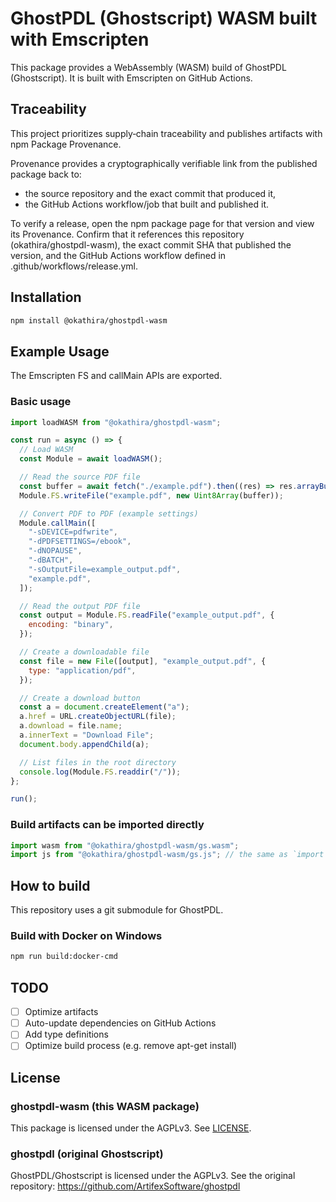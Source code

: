 # GhostPDL (Ghostscript) WASM built with Emscripten

This package provides a WebAssembly (WASM) build of GhostPDL (Ghostscript). It is built with Emscripten on GitHub Actions.

## Traceability

This project prioritizes supply‑chain traceability and publishes artifacts with npm Package Provenance.

Provenance provides a cryptographically verifiable link from the published package back to:

- the source repository and the exact commit that produced it,
- the GitHub Actions workflow/job that built and published it.

To verify a release, open the npm package page for that version and view its Provenance. Confirm that it references this repository (okathira/ghostpdl-wasm), the exact commit SHA that published the version, and the GitHub Actions workflow defined in .github/workflows/release.yml.

## Installation

```bash
npm install @okathira/ghostpdl-wasm
```

## Example Usage

The Emscripten FS and callMain APIs are exported.

### Basic usage

```js
import loadWASM from "@okathira/ghostpdl-wasm";

const run = async () => {
  // Load WASM
  const Module = await loadWASM();

  // Read the source PDF file
  const buffer = await fetch("./example.pdf").then((res) => res.arrayBuffer());
  Module.FS.writeFile("example.pdf", new Uint8Array(buffer));

  // Convert PDF to PDF (example settings)
  Module.callMain([
    "-sDEVICE=pdfwrite",
    "-dPDFSETTINGS=/ebook",
    "-dNOPAUSE",
    "-dBATCH",
    "-sOutputFile=example_output.pdf",
    "example.pdf",
  ]);

  // Read the output PDF file
  const output = Module.FS.readFile("example_output.pdf", {
    encoding: "binary",
  });

  // Create a downloadable file
  const file = new File([output], "example_output.pdf", {
    type: "application/pdf",
  });

  // Create a download button
  const a = document.createElement("a");
  a.href = URL.createObjectURL(file);
  a.download = file.name;
  a.innerText = "Download File";
  document.body.appendChild(a);

  // List files in the root directory
  console.log(Module.FS.readdir("/"));
};

run();
```

### Build artifacts can be imported directly

```js
import wasm from "@okathira/ghostpdl-wasm/gs.wasm";
import js from "@okathira/ghostpdl-wasm/gs.js"; // the same as `import loadWASM from "@okathira/ghostpdl-wasm";`
```

## How to build

This repository uses a git submodule for GhostPDL.

### Build with Docker on Windows

```bash
npm run build:docker-cmd
```

## TODO

- [ ] Optimize artifacts
- [ ] Auto-update dependencies on GitHub Actions
- [ ] Add type definitions
- [ ] Optimize build process (e.g. remove apt-get install)

## License

### ghostpdl-wasm (this WASM package)

This package is licensed under the AGPLv3. See [LICENSE](./LICENSE).

### ghostpdl (original Ghostscript)

GhostPDL/Ghostscript is licensed under the AGPLv3. See the original repository: <https://github.com/ArtifexSoftware/ghostpdl>
